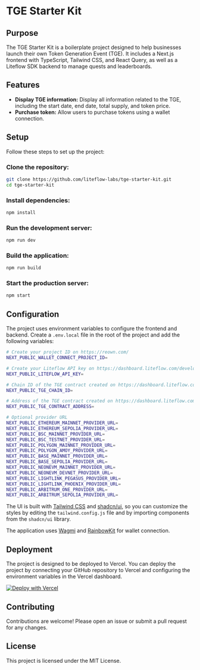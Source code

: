 # TGE Starter Kit

## Purpose

The TGE Starter Kit is a boilerplate project designed to help businesses launch their own Token Generation Event (TGE). It includes a Next.js frontend with TypeScript, Tailwind CSS, and React Query, as well as a Liteflow SDK backend to manage quests and leaderboards.

## Features

- **Display TGE information:** Display all information related to the TGE, including the start date, end date, total supply, and token price.
- **Purchase token:** Allow users to purchase tokens using a wallet connection.

## Setup

Follow these steps to set up the project:

### Clone the repository:

```bash
git clone https://github.com/liteflow-labs/tge-starter-kit.git
cd tge-starter-kit
```

### Install dependencies:

```bash
npm install
```

### Run the development server:

```bash
npm run dev
```

### Build the application:

```bash
npm run build
```

### Start the production server:

```bash
npm start
```

## Configuration

The project uses environment variables to configure the frontend and backend. Create a `.env.local` file in the root of the project and add the following variables:

```bash
# Create your project ID on https://reown.com/
NEXT_PUBLIC_WALLET_CONNECT_PROJECT_ID=

# Create your Liteflow API key on https://dashboard.liteflow.com/developers
NEXT_PUBLIC_LITEFLOW_API_KEY=

# Chain ID of the TGE contract created on https://dashboard.liteflow.com/tokens/tges/create
NEXT_PUBLIC_TGE_CHAIN_ID=

# Address of the TGE contract created on https://dashboard.liteflow.com/tokens/tges/create
NEXT_PUBLIC_TGE_CONTRACT_ADDRESS=

# Optional provider URL
NEXT_PUBLIC_ETHEREUM_MAINNET_PROVIDER_URL=
NEXT_PUBLIC_ETHEREUM_SEPOLIA_PROVIDER_URL=
NEXT_PUBLIC_BSC_MAINNET_PROVIDER_URL=
NEXT_PUBLIC_BSC_TESTNET_PROVIDER_URL=
NEXT_PUBLIC_POLYGON_MAINNET_PROVIDER_URL=
NEXT_PUBLIC_POLYGON_AMOY_PROVIDER_URL=
NEXT_PUBLIC_BASE_MAINNET_PROVIDER_URL=
NEXT_PUBLIC_BASE_SEPOLIA_PROVIDER_URL=
NEXT_PUBLIC_NEONEVM_MAINNET_PROVIDER_URL=
NEXT_PUBLIC_NEONEVM_DEVNET_PROVIDER_URL=
NEXT_PUBLIC_LIGHTLINK_PEGASUS_PROVIDER_URL=
NEXT_PUBLIC_LIGHTLINK_PHOENIX_PROVIDER_URL=
NEXT_PUBLIC_ARBITRUM_ONE_PROVIDER_URL=
NEXT_PUBLIC_ARBITRUM_SEPOLIA_PROVIDER_URL=
```

The UI is built with [Tailwind CSS](https://tailwindcss.com/) and [shadcn/ui](https://ui.shadcn.com/), so you can customize the styles by editing the `tailwind.config.js` file and by importing components from the `shadcn/ui` library.

The application uses [Wagmi](https://wagmi.sh/) and [RainbowKit](https://www.rainbowkit.com/) for wallet connection.

## Deployment

The project is designed to be deployed to Vercel. You can deploy the project by connecting your GitHub repository to Vercel and configuring the environment variables in the Vercel dashboard.

[![Deploy with Vercel](https://vercel.com/button)](https://vercel.com/new/clone?repository-url=https://github.com/liteflow-labs/tge-starter-kit)

## Contributing

Contributions are welcome! Please open an issue or submit a pull request for any changes.

## License

This project is licensed under the MIT License.
